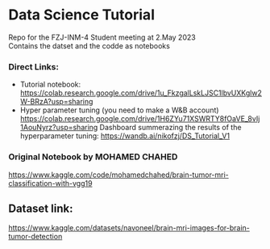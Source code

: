 # Data Science Tutorial
Repo for the FZJ-INM-4 Student meeting at 2.May 2023 <br />
Contains the datset and the codde as notebooks <br />

### Direct Links:
- Tutorial notebook:
https://colab.research.google.com/drive/1u_FkzgalLskLJSC1lbvUXKglw2W-BRzA?usp=sharing
- Hyper parameter tuning (you need to make a W&B account)
https://colab.research.google.com/drive/1H6ZYu71XSWRTY8fOaVE_8vIj1AouNyrz?usp=sharing
Dashboard summerazing the results of the hyperparameter tuning:
https://wandb.ai/nikofzj/DS_Tutorial_V1

### Original Notebook by MOHAMED CHAHED
https://www.kaggle.com/code/mohamedchahed/brain-tumor-mri-classification-with-vgg19

## Dataset link:
https://www.kaggle.com/datasets/navoneel/brain-mri-images-for-brain-tumor-detection


